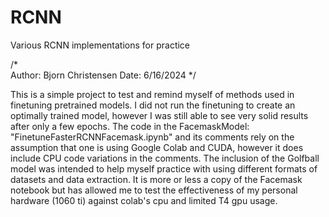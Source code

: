 # RCNN
Various RCNN implementations for practice

/*  
Author: Bjorn Christensen
Date: 6/16/2024
*/

This is a simple project to test and remind myself of methods used in finetuning pretrained models.
I did not run the finetuning to create an optimally trained model, however I was still able to see very solid results after only a few epochs.
The code in the FacemaskModel: "FinetuneFasterRCNNFacemask.ipynb" and its comments rely on the assumption that one is using Google Colab and CUDA, however it does include CPU code variations in the comments.
The inclusion of the Golfball model was intended to help myself practice with using different formats of datasets and data extraction. It is more or less a copy of the Facemask notebook but has allowed me to test the effectiveness of my personal hardware (1060 ti) against colab's cpu and limited T4 gpu usage.
